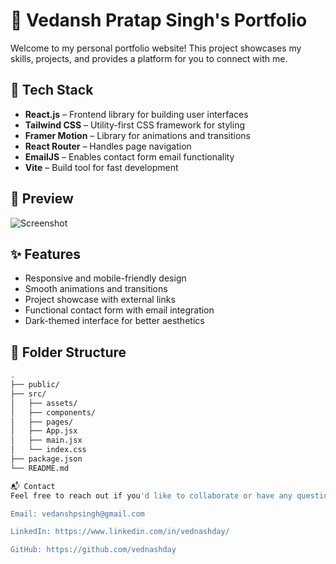# 💼 Vedansh Pratap Singh's Portfolio

Welcome to my personal portfolio website! This project showcases my skills, projects, and provides a platform for you to connect with me.

## 🚀 Tech Stack

- **React.js** – Frontend library for building user interfaces
- **Tailwind CSS** – Utility-first CSS framework for styling
- **Framer Motion** – Library for animations and transitions
- **React Router** – Handles page navigation
- **EmailJS** – Enables contact form email functionality
- **Vite** – Build tool for fast development

## 📸 Preview

![Screenshot](link-to-screenshot-if-available)

## ✨ Features

- Responsive and mobile-friendly design
- Smooth animations and transitions
- Project showcase with external links
- Functional contact form with email integration
- Dark-themed interface for better aesthetics

## 📁 Folder Structure

```bash
.
├── public/
├── src/
│   ├── assets/
│   ├── components/
│   ├── pages/
│   ├── App.jsx
│   ├── main.jsx
│   └── index.css
├── package.json
└── README.md

📬 Contact
Feel free to reach out if you'd like to collaborate or have any questions:

Email: vedanshpsingh@gmail.com

LinkedIn: https://www.linkedin.com/in/vednashday/

GitHub: https://github.com/vednashday
